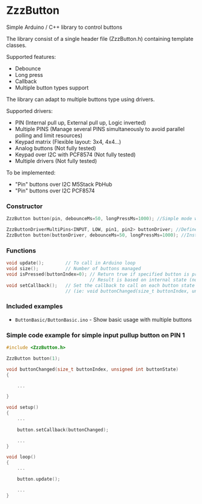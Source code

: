 # ZzzButton
Simple Arduino / C++ library to control buttons


The library consist of a single header file (ZzzButton.h) containing template classes.

Supported features:
- Debounce
- Long press
- Callback
- Multiple button types support

The library can adapt to multiple buttons type using drivers.

Supported drivers:
- PIN (Internal pull up, External pull up, Logic inverted)
- Multiple PINS (Manage several PINS simultaneously to avoid parallel polling and limit resources)
- Keypad matrix (Flexible layout: 3x4, 4x4...)
- Analog buttons (Not fully tested)
- Keypad over I2C with PCF8574 (Not fully tested)
- Multiple drivers (Not fully tested)


To be implemented:
- "Pin" buttons over I2C M5Stack PbHub
- "Pin" buttons over I2C PCF8574

### Constructor

```cpp
ZzzButton button(pin, debounceMs=50, longPressMs=1000); //Simple mode with a single PIN in INPUT_PULLUP

ZzzButtonDriverMultiPins<INPUT, LOW, pin1, pin2> buttonDriver; //Define driver to manage 2 buttons on 2 pins in INPUT mode with press=LOW
ZzzButton button(buttonDriver, debounceMs=50, longPressMs=1000); //Instance to manage buttons
```

### Functions

```cpp
void update();        // To call in Arduino loop
void size();          // Number of buttons managed
void isPressed(buttonIndex=0); // Return true if specified button is pressed.
                               // Result is based on internal state (no direct verification, and debounced)
void setCallback();   // Set the callback to call on each button state change.
                      // (ie: void buttonChanged(size_t buttonIndex, unsigned int buttonState) )
```

### Included examples

- `ButtonBasic/ButtonBasic.ino` - Show basic usage with multiple buttons


### Simple code example for simple input pullup button on PIN 1

```cpp
#include <ZzzButton.h>

ZzzButton button(1);

void buttonChanged(size_t buttonIndex, unsigned int buttonState)
{

    ...

}

void setup()
{
    ...
    
    button.setCallback(buttonChanged);

    ...
}

void loop()
{
    ...

    button.update();

    ...
}
```

